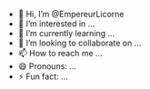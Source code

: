 - 👋 Hi, I’m @EmpereurLicorne
- 👀 I’m interested in ...
- 🌱 I’m currently learning ...
- 💞️ I’m looking to collaborate on ...
- 📫 How to reach me ...
- 😄 Pronouns: ...
- ⚡ Fun fact: ...

<!---
EmpereurLicorne/EmpereurLicorne is a ✨ special ✨ repository because its `README.md` (this file) appears on your GitHub profile.
You can click the Preview link to take a look at your changes.
--->
